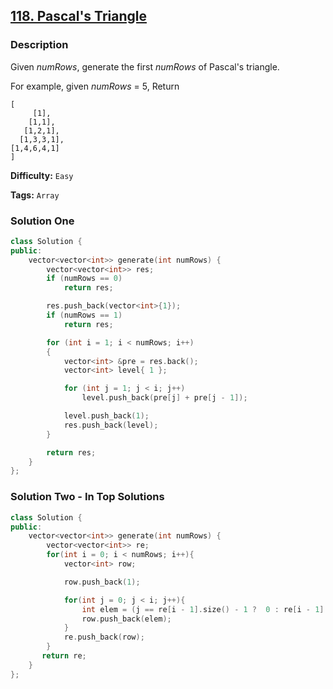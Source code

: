 ## [118. Pascal's Triangle](https://leetcode.com/problems/pascals-triangle/description/)

### Description

Given _numRows_, generate the first _numRows_ of Pascal's triangle.

For example, given _numRows_ = 5,
Return

```
[
     [1],
    [1,1],
   [1,2,1],
  [1,3,3,1],
[1,4,6,4,1]
]
```

**Difficulty:** `Easy`

**Tags:** `Array`

### Solution One

```c++
class Solution {
public:
    vector<vector<int>> generate(int numRows) {
        vector<vector<int>> res;
        if (numRows == 0)
            return res;

        res.push_back(vector<int>{1});
        if (numRows == 1)
            return res;

        for (int i = 1; i < numRows; i++)
        {
            vector<int> &pre = res.back();
            vector<int> level{ 1 };

            for (int j = 1; j < i; j++)
                level.push_back(pre[j] + pre[j - 1]);

            level.push_back(1);
            res.push_back(level);
        }

        return res;
    }
};
```

### Solution Two - In Top Solutions

```c++
class Solution {
public:
    vector<vector<int>> generate(int numRows) {
        vector<vector<int>> re;
        for(int i = 0; i < numRows; i++){
            vector<int> row;

            row.push_back(1);

            for(int j = 0; j < i; j++){
                int elem = (j == re[i - 1].size() - 1 ?  0 : re[i - 1][j + 1]) + re[i - 1][j];
                row.push_back(elem);
            }
            re.push_back(row);
        }
       return re;
    }
};
```
